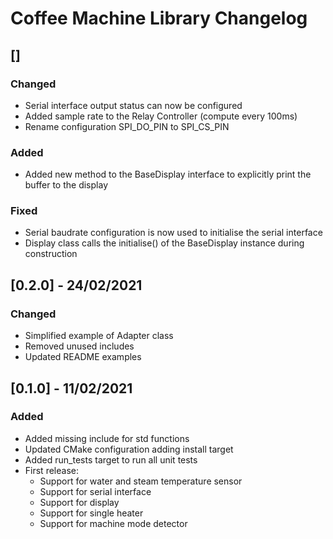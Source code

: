 # Coffee Machine Library Changelog

## []
### Changed
- Serial interface output status can now be configured
- Added sample rate to the Relay Controller (compute every 100ms)
- Rename configuration SPI_DO_PIN to SPI_CS_PIN

### Added
- Added new method to the BaseDisplay interface to explicitly print the buffer to the display

### Fixed
- Serial baudrate configuration is now used to initialise the serial interface
- Display class calls the initialise() of the BaseDisplay instance during construction

## [0.2.0] - 24/02/2021
### Changed
- Simplified example of Adapter class
- Removed unused includes
- Updated README examples

## [0.1.0] - 11/02/2021
### Added
- Added missing include for std functions
- Updated CMake configuration adding install target
- Added run_tests target to run all unit tests
- First release:
  - Support for water and steam temperature sensor
  - Support for serial interface
  - Support for display
  - Support for single heater
  - Support for machine mode detector
